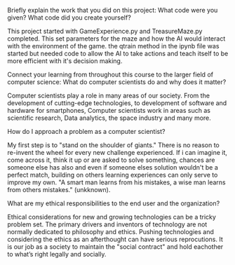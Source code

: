 Briefly explain the work that you did on this project: What code were you given? What code did you create yourself?

  This project started with GameExperience.py and TreasureMaze.py completed. This set parameters for the maze and how the AI would interact with the environment of the game. 
the qtrain method in the ipynb file was started but needed code to allow the AI to take actions and teach itself to be more efficient with it's decision making. 

Connect your learning from throughout this course to the larger field of computer science:
What do computer scientists do and why does it matter?

  Computer scientists play a role in many areas of our society. From the development of cutting-edge technologies, to development of software and hardware for smartphones, Computer scientists work in areas such as scientific research, Data analytics, the space industry and many more. 

How do I approach a problem as a computer scientist?

  My first step is to "stand on the shoulder of giants." There is no reason to re-invent the wheel for every new challenge experienced. If i can imagine it, come across it, think it up or are asked to solve something, chances are someone else has also and even if someone elses solution wouldn't be a perfect match, building on others learning experiences can only serve to improve my own. "A smart man learns from his mistakes, a wise man learns from others mistakes." (unkknown).
  
What are my ethical responsibilities to the end user and the organization?

  Ethical considerations for new and growing technologies can be a tricky problem set. The primary drivers and inventors of technology are not normally dedicated to philosophy and ethics. Pushing technologies and considering the ethics as an afterthought can have serious reprocutions. It is our job as a society to maintain the "social contract" and hold eachother to what’s right legally and socially.
